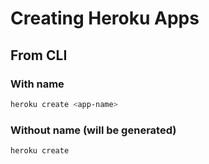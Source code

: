# Creating Heroku Apps
## From CLI
### With name
```sh
heroku create <app-name>
```
### Without name (will be generated)
```sh
heroku create
```